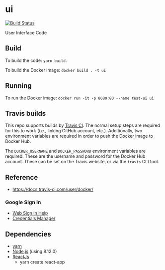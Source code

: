 # ui
[![Build Status](https://travis-ci.org/core-fantasy/ui.svg?branch=master)](https://travis-ci.org/core-fantasy/ui)  

User Interface Code

## Build
To build the code: `yarn build`.

To build the Docker image: `docker build . -t ui`

## Running
To run the Docker image: `docker run -it -p 8080:80 --name test-ui ui`

## Travis builds
This repo supports builds by [Travis CI][2]. The normal setup steps are required for this
to work (i.e., linking GitHub account, etc.). Additionally, two environment variables
are required in order to push the Docker image to Docker Hub.

The `DOCKER_USERNAME` and `DOCKER_PASSWORD` environment variables are required. These
are the username and password for the Docker Hub account. These can be set on the Travis
website, or via the `travis` CLI tool.

## Reference
* https://docs.travis-ci.com/user/docker/

### Google Sign In
* [Web Sign In Help](https://developers.google.com/identity/sign-in/web/)
* [Credentials Manager](https://console.developers.google.com/apis/credentials)

## Dependencies
* [yarn](https://yarnpkg.com)
* [Node.js](https://nodejs.org/) (using 8.12.0)
* [ReactJs](https://reactjs.org)
  * yarn create react-app

[2]:https://travis-ci.org
